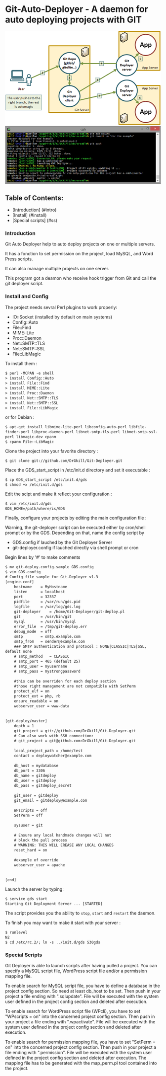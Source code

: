 Git-Auto-Deployer - A daemon for auto deploying projects with GIT
=================================================================


![ScreenShot](docs/diagram.png)
![ScreenShot](docs/screenshot.png)


Table of Contents:
------------------

* [Introduction] (#intro)
* [Install] (#install)
* [Special scripts] (#ss)


<a name="intro"></a>
### Introduction
Git Auto Deployer help to auto deploy projects on one or multiple servers. 

It has a fonction to set permission on the project, load MySQL, and Word Press scripts. 

It can also manage multiple projects on one server.

This program got a deamon who receive hook trigger from Git and call the git deployer script.

<a name="install"></a>
### Install and Config
The project needs sevral Perl plugins to work properly:

* IO::Socket (installed by default on main systems)
* Config::Auto
* File::Find
* MIME::Lite
* Proc::Daemon
* Net::SMTP::TLS
* Net::SMTP::SSL
* File::LibMagic

To install them : 


```
$ perl -MCPAN -e shell
> install Config::Auto
> install File::Find
> install MIME::Lite
> install Proc::Daemon
> install Net::SMTP::TLS
> install Net::SMTP::SSL
> install File::LibMagic
```

or for Debian :

```
$ apt-get install libmime-lite-perl libconfig-auto-perl libfile-finder-perl libproc-daemon-perl libnet-smtp-tls-perl libnet-smtp-ssl-perl libmagic-dev cpanm
$ cpanm File::LibMagic
```

Clone the project into your favorite directory :

```
$ git clone git://github.com/DrGkill/Git-Deployer.git
```

Place the GDS_start_script in /etc/init.d directory and set it executable :

```
$ cp GDS_start_script /etc/init.d/gds
$ chmod +x /etc/init.d/gds
```

Edit the scipt and make it reflect your configuration :

```
$ vim /etc/init.d/gds
GDS_HOME=/path/where/is/GDS
```


Finally, configure your projects by editing the main configuration file :

Warning, the git-deployer script can be executed either by cron/shell prompt or by the GDS. Depending on that, name the config script by

* GDS.config if lauched by the Git Deployer Server
* git-deployer.config if lauched directly via shell prompt or cron

Begin lines by '#' to make comments

```
$ mv git-deploy.config.sample GDS.config
$ vim GDS.config
# Config file sample for Git-Deployer v1.3
[engine-conf]
	hostname	= MyHostname
	listen		= localhost
	port		= 32337
	pidfile		= /var/run/gds.pid
	logfile		= /var/log/gds.log
	git-deployer	= /home/Git-Deployer/git-deploy.pl
	git 		= /usr/bin/git
	mysql 		= /usr/bin/mysql
	error_file	= /tmp/git-deploy.err
	debug_mode	= off
	smtp		= smtp.example.com
	smtp_from	= sender@example.com
	### SMTP authentication and protocol : NONE|CLASSIC|TLS|SSL, default none
	# smtp_method	= CLASSIC
	# smtp_port	= 465 (default 25)
	# smtp_user	= myusername
	# smtp_pass	= mystrongpassword

    #this can be overriden for each deploy section
    #those right management are not compatible with SetPerm
    protect_elf = on
    protect_ext = php, rb
    ensure_readable = on
    webserver_user = www-data
    

[git-deploy/master]
	depth = 1  
	git_project = git://github.com/DrGkill/Git-Deployer.git
	# Can also work with SSH connection:
	# git_project = git@github.com:DrGkill/Git-Deployer.git

	local_project_path = /home/test
	contact	= deploywatcher@example.com

	db_host = mydatabase
	db_port = 3306
	db_name = gitdeploy
	db_user = gitdeploy
	db_pass = gitdeploy_secret

    git_user = gitdeploy
    git_email = gitdeploy@example.com

	WPscripts = off
	SetPerm = off

	sysuser = git
	
	# Ensure any local handmade changes will not 
	# block the pull process
	# WARNING: THIS WILL EREASE ANY LOCAL CHANGES
	reset_hard = on

    #example of override
    webserver_user = apache
    

[end]
```

Launch the server by typing:

```
$ service gds start
Starting Git Deployment Server ... [STARTED]
```

The script provides you the ability to <code>stop</code>, <code>start</code> and <code>restart</code> the daemon.

To finish you may want to make it start with your server :

```
$ runlevel
N2
$ cd /etc/rc.2/; ln -s ../init.d/gds S30gds
```


<a name="ss"></a>
### Special Scripts

Git Deployer is able to launch scripts after having pulled a project.
You can specify a MySQL script file, WordPress script file and/or a permission mapping file.

To enable search for MySQL script file, you have to define a database in the project config section.
So need at least db_host to be set.
Then push in your project a file ending with ".sqlupdate". File will be executed with the system user defined in the project config section and deleted after execution.

To enable search for WordPress script file (WPcli), you have to set "WPscripts = on" into the concerned project config section.
Then push in your project a file ending with ".wpactivate". File will be executed with the system user defined in the project config section and deleted after execution.

To enable search for permission mapping file, you have to set "SetPerm = on" into the concerned project config section.
Then push in your project a file ending with ".permission". File will be executed with the system user defined in the project config section and deleted after execution.
The mapping file has to be generated with the map_perm.pl tool contained into the project.
